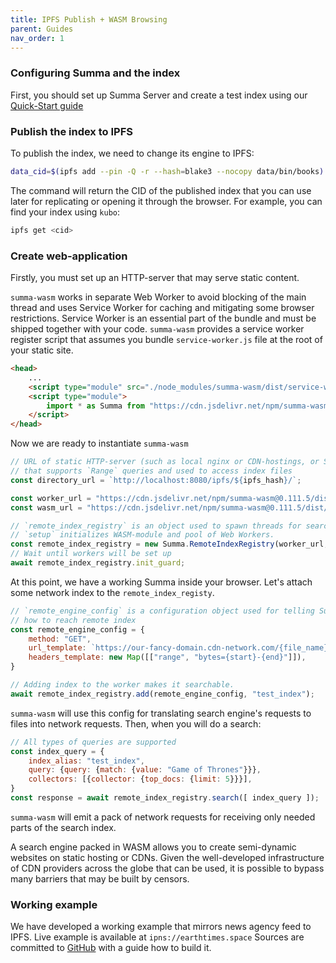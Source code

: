 ```yaml
---
title: IPFS Publish + WASM Browsing
parent: Guides
nav_order: 1
---
```


### Configuring Summa and the index
First, you should set up Summa Server and create a test index using our [Quick-Start guide](/summa/quick-start) 

### Publish the index to IPFS
To publish the index, we need to change its engine to IPFS:

```bash 
data_cid=$(ipfs add --pin -Q -r --hash=blake3 --nocopy data/bin/books)
```
The command will return the CID of the published index that you can use later for replicating or opening it through the browser.
For example, you can find your index using `kubo`:

```bash
ipfs get <cid>
```

### Create web-application
Firstly, you must set up an HTTP-server that may serve static content.

`summa-wasm` works in separate Web Worker to avoid blocking of the main thread and 
uses Service Worker for caching and mitigating some browser restrictions. Service Worker is an essential part
of the bundle and must be shipped together with your code. `summa-wasm` provides a service worker register script
that assumes you bundle `service-worker.js` file at the root of your static site.

```html
<head>
    ...
    <script type="module" src="./node_modules/summa-wasm/dist/service-worker-register.js"></script>
    <script type="module">
        import * as Summa from "https://cdn.jsdelivr.net/npm/summa-wasm@0.98.2/dist/main.js";
    </script>
</head>
```

Now we are ready to instantiate `summa-wasm`
```js
// URL of static HTTP-server (such as local nginx or CDN-hostings, or Storj, or IPFS, or whatever you want) 
// that supports `Range` queries and used to access index files
const directory_url = `http://localhost:8080/ipfs/${ipfs_hash}/`;

const worker_url = "https://cdn.jsdelivr.net/npm/summa-wasm@0.111.5/dist/root-worker.js";
const wasm_url = "https://cdn.jsdelivr.net/npm/summa-wasm@0.111.5/dist/index_bg.wasm"

// `remote_index_registry` is an object used to spawn threads for searching
// `setup` initializes WASM-module and pool of Web Workers.
const remote_index_registry = new Summa.RemoteIndexRegistry(worker_url, wasm_url);
// Wait until workers will be set up
await remote_index_registry.init_guard;
```

At this point, we have a working Summa inside your browser. Let's attach some network index to the `remote_index_registy`.

```js
// `remote_engine_config` is a configuration object used for telling Summa
// how to reach remote index
const remote_engine_config = {
    method: "GET",
    url_template: `https://our-fancy-domain.cdn-network.com/{file_name}`,
    headers_template: new Map([["range", "bytes={start}-{end}"]]),
}

// Adding index to the worker makes it searchable.
await remote_index_registry.add(remote_engine_config, "test_index");
```

`summa-wasm` will use this config for translating search engine's requests to files into network requests.
Then, when you will do a search:
```js
// All types of queries are supported
const index_query = {
    index_alias: "test_index",
    query: {query: {match: {value: "Game of Thrones"}}},
    collectors: [{collector: {top_docs: {limit: 5}}}],
}
const response = await remote_index_registry.search([ index_query ]);
```
`summa-wasm` will emit a pack of network requests for receiving only needed parts of the search index.

A search engine packed in WASM allows you to create semi-dynamic websites on static hosting or CDNs.
Given the well-developed infrastructure of CDN providers across the globe that can be used, it is possible
to bypass many barriers that may be built by censors.

### Working example

We have developed a working example that mirrors news agency feed to IPFS. Live example is available at `ipns://earthtimes.space`
Sources are committed to [GitHub](https://github.com/izihawa/earth-times) with a guide how to build it.
